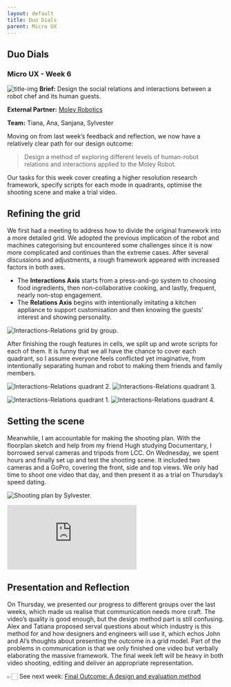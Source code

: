 ```yaml
---
layout: default
title: Duo Dials
parent: Micro UX
---
```

## Duo Dials
### Micro UX - Week 6
![title-img](https://sylvesterlau.com/blog/assets/micro/w6/cover.jpg) 
**Brief:** Design the social relations and interactions between a robot chef and its human guests.

**External Partner:** [Moley Robotics](https://moley.com)

**Team:** Tiana, Ana, Sanjana, Sylvester

Moving on from last week’s feedback and reflection, we now have a relatively clear path for our design outcome: 
> Design a method of exploring different levels of human-robot relations and interactions applied to the Moley Robot. 

Our tasks for this week cover creating a higher resolution research framework, specify scripts for each mode in quadrants, optimise the shooting scene and make a trial video.

## Refining the grid
We first had a meeting to address how to divide the original framework into a more detailed grid. We adopted the previous implication of the robot and machines categorising but encountered some challenges since it is now more complicated and continues than the extreme cases. After several discussions and adjustments, a rough framework appeared with increased factors in both axes. 

- The **Interactions Axis** starts from a press-and-go system to choosing food ingredients, then non-collaborative cooking, and lastly, frequent, nearly non-stop engagement.
- The **Relations Axis** begins with intentionally imitating a kitchen appliance to support customisation and then knowing the guests’ interest and showing personality.

![Interactions-Relations grid by group.](https://sylvesterlau.com/blog/assets/micro/w6/grid.jpg "Interactions-Relations grid by group.") 

After finishing the rough features in cells, we split up and wrote scripts for each of them. It is funny that we all have the chance to cover each quadrant, so I assume everyone feels conflicted yet imaginative, from intentionally separating human and robot to making them friends and family members. 

![Interactions-Relations quadrant 2.](https://sylvesterlau.com/blog/assets/micro/w6/quadrant-2.jpg "Interactions-Relations quadrant 2.")  ![Interactions-Relations quadrant 3.](https://sylvesterlau.com/blog/assets/micro/w6/quadrant-3.jpg "Interactions-Relations quadrant 3.") 

![Interactions-Relations quadrant 1.](https://sylvesterlau.com/blog/assets/micro/w6/quadrant-1.jpg "Interactions-Relations quadrant 1.") ![Interactions-Relations quadrant 4.](https://sylvesterlau.com/blog/assets/micro/w6/quadrant-4.jpg "Interactions-Relations quadrant 4.") 

## Setting the scene
Meanwhile, I am accountable for making the shooting plan. With the floorplan sketch and help from my friend Hugh studying Documentary, I borrowed serval cameras and tripods from LCC. On Wednesday, we spent hours and finally set up and test the shooting scene. It included two cameras and a GoPro, covering the front, side and top views. We only had time to shoot one video that day, and then present it as a trial on Thursday’s speed dating.

![Shooting plan by Sylvester.](https://sylvesterlau.com/blog/assets/micro/w6/shooting-plan.jpg "Shooting plan by Sylvester.") 

<iframe class="l" src="https://www.youtube.com/embed/Slo8gq3NL9U" title="YouTube video player" frameborder="0" allow="accelerometer; autoplay; clipboard-write; encrypted-media; gyroscope; picture-in-picture" allowfullscreen></iframe>

## Presentation and Reflection
On Thursday, we presented our progress to different groups over the last weeks, which made us realise that communication needs more craft. The video’s quality is good enough, but the design method part is still confusing. Alex and Tatiana proposed serval questions about which industry is this method for and how designers and engineers will use it, which echos John and Al’s thoughts about presenting the outcome in a grid model. Part of the problems in communication is that we only finished one video but verbally elaborating the massive framework. The final week left will be heavy in both video shooting, editing and deliver an appropriate representation.

👉🏻 See next week: [Final Outcome: A design and evaluation method](https://blog.sylvesterlau.com/final-outcome-an-evaluation-tool)